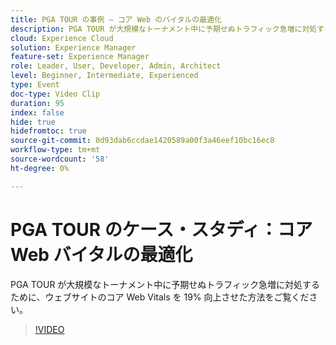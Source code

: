 ```yaml
---
title: PGA TOUR の事例 – コア Web のバイタルの最適化
description: PGA TOUR が大規模なトーナメント中に予期せぬトラフィック急増に対処するために、ウェブサイトのコア Web Vitals を 19% 向上させた方法をご覧ください。
cloud: Experience Cloud
solution: Experience Manager
feature-set: Experience Manager
role: Leader, User, Developer, Admin, Architect
level: Beginner, Intermediate, Experienced
type: Event
doc-type: Video Clip
duration: 95
index: false
hide: true
hidefromtoc: true
source-git-commit: 0d93dab6ccdae1420589a00f3a46eef10bc16ec8
workflow-type: tm+mt
source-wordcount: '58'
ht-degree: 0%

---
```



# PGA TOUR のケース・スタディ：コア Web バイタルの最適化

PGA TOUR が大規模なトーナメント中に予期せぬトラフィック急増に対処するために、ウェブサイトのコア Web Vitals を 19% 向上させた方法をご覧ください。

>[!VIDEO](https://video.tv.adobe.com/v/3459237/?learn=on&enablevpops)
